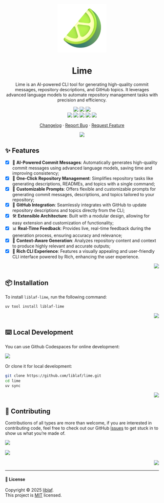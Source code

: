 <div align="center"><a name="readme-top"></a>

<img height="160" src="https://raw.githubusercontent.com/microsoft/fluentui-emoji/main/assets/Lime/3D/lime_3d.png" />

<h1>Lime</h1>

Lime is an AI-powered CLI tool for generating high-quality commit messages, repository descriptions, and GitHub topics. It leverages advanced language models to automate repository management tasks with precision and efficiency.

[![][pypi-version-shield]][pypi-project-link]
[![][pypi-download-shield]][pypi-project-link]
[![][pypi-python-version-shield]][pypi-project-link] <br />
[![][github-contributors-shield]][github-contributors-link]
[![][github-forks-shield]][github-forks-link]
[![][github-stars-shield]][github-stars-link]
[![][github-issues-shield]][github-issues-link]
[![][github-license-shield]][github-license-link]

[Changelog](./CHANGELOG.md) · [Report Bug][github-issues-link] · [Request Feature][github-issues-link]

![](https://raw.githubusercontent.com/andreasbm/readme/master/assets/lines/rainbow.png)

</div>

[github-contributors-link]: https://github.com/liblaf/lime/graphs/contributors
[github-contributors-shield]: https://img.shields.io/github/contributors/liblaf/lime
[github-forks-link]: https://github.com/liblaf/lime/forks
[github-forks-shield]: https://img.shields.io/github/forks/liblaf/lime
[github-issues-link]: https://github.com/liblaf/lime/issues
[github-issues-shield]: https://img.shields.io/github/issues/liblaf/lime
[github-license-link]: https://github.com/liblaf/lime/blob/main/LICENSE
[github-license-shield]: https://img.shields.io/github/license/liblaf/lime
[github-stars-link]: https://github.com/liblaf/lime/stargazers
[github-stars-shield]: https://img.shields.io/github/stars/liblaf/lime
[pypi-download-shield]: https://img.shields.io/pypi/dm/liblaf-lime?logo=PyPI&logoColor=3775A9
[pypi-project-link]: https://pypi.org/project/liblaf-lime/
[pypi-python-version-shield]: https://img.shields.io/pypi/pyversions/liblaf-lime?logo=Python&logoColor=3776AB&label=Python
[pypi-version-shield]: https://img.shields.io/pypi/v/liblaf-lime?logo=PyPI&logoColor=3775A9&label=PyPI

## ✨ Features

- [x] 🤖 **AI-Powered Commit Messages**: Automatically generates high-quality commit messages using advanced language models, saving time and improving consistency;
- [x] 🚀 **One-Click Repository Management**: Simplifies repository tasks like generating descriptions, READMEs, and topics with a single command;
- [x] 📝 **Customizable Prompts**: Offers flexible and customizable prompts for generating commit messages, descriptions, and topics tailored to your repository;
- [x] 🔗 **GitHub Integration**: Seamlessly integrates with GitHub to update repository descriptions and topics directly from the CLI;
- [x] 🛠️ **Extensible Architecture**: Built with a modular design, allowing for easy extension and customization of functionality;
- [x] 📊 **Real-Time Feedback**: Provides live, real-time feedback during the generation process, ensuring accuracy and relevance;
- [x] 🧠 **Context-Aware Generation**: Analyzes repository content and context to produce highly relevant and accurate outputs;
- [x] 🎨 **Rich CLI Experience**: Features a visually appealing and user-friendly CLI interface powered by Rich, enhancing the user experience.

<div align="right">

[![][back-to-top]](#readme-top)

</div>

[back-to-top]: https://img.shields.io/badge/-BACK_TO_TOP-black?style=flat-square

## 📦 Installation

To install `liblaf-lime`, run the following command:

```bash
uv tool install liblaf-lime
```

<div align="right">

[![][back-to-top]](#readme-top)

</div>


## ⌨️ Local Development

You can use Github Codespaces for online development:

[![][github-codespace-shield]][github-codespace-link]

Or clone it for local development:

```bash
git clone https://github.com/liblaf/lime.git
cd lime
uv sync
```

<div align="right">

[![][back-to-top]](#readme-top)

</div>

[github-codespace-shield]: https://github.com/codespaces/badge.svg
[github-codespace-link]: https://codespaces.new/liblaf/lime

## 🤝 Contributing

Contributions of all types are more than welcome, if you are interested in contributing code, feel free to check out our GitHub [Issues][github-issues-link] to get stuck in to show us what you’re made of.

[![][pr-welcome-shield]][pr-welcome-link]

[![][github-contrib-shield]][github-contrib-link]

<div align="right">

[![][back-to-top]](#readme-top)

</div>

[pr-welcome-shield]: https://img.shields.io/badge/%F0%9F%A4%AF%20PR%20WELCOME-%E2%86%92-ffcb47?labelColor=black&style=for-the-badge
[pr-welcome-link]: https://github.com/liblaf/lime/pulls
[github-contrib-shield]: https://contrib.rocks/image?repo=liblaf%2Flime
[github-contrib-link]: https://github.com/liblaf/lime/graphs/contributors

---

#### 📝 License

Copyright © 2025 [liblaf][profile-link]. <br />
This project is [MIT](./LICENSE) licensed.

[profile-link]: https://github.com/liblaf
